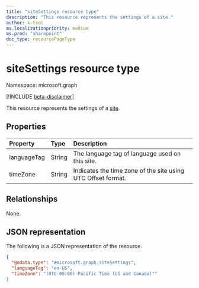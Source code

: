 ```yaml
---
title: "siteSettings resource type"
description: "This resource represents the settings of a site."
author: k-tsoi
ms.localizationpriority: medium
ms.prod: "sharepoint"
doc_type: resourcePageType
---
```


# siteSettings resource type

Namespace: microsoft.graph

[!INCLUDE [beta-disclaimer](../../includes/beta-disclaimer.md)]

This resource represents the settings of a [site].

## Properties
|Property|Type|Description|
|:---|:---|:---|
|languageTag|String|The language tag of language used on this site.|
|timeZone|String|Indicates the time zone of the site using UTC Offset format.|

## Relationships
None.

## JSON representation
The following is a JSON representation of the resource.
<!-- {
  "blockType": "resource",
  "@odata.type": "microsoft.graph.siteSettings"
}
-->
``` json
{
  "@odata.type": "#microsoft.graph.siteSettings",
  "languageTag": "en-US",
  "timeZone": "(UTC-08:00) Pacific Time (US and Canada)""
}
```
[site]: site.md
